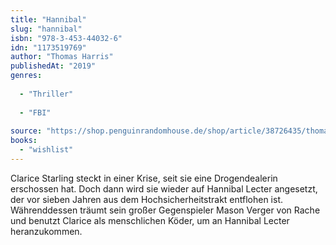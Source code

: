 ```yaml
---
title: "Hannibal"
slug: "hannibal"
isbn: "978-3-453-44032-6"
idn: "1173519769"
author: "Thomas Harris"
publishedAt: "2019"
genres:
  
  - "Thriller"
    
  - "FBI"
    
source: "https://shop.penguinrandomhouse.de/shop/article/38726435/thomas_harris_hannibal.html"
books: 
  - "wishlist"
---
```

Clarice Starling steckt in einer Krise, seit sie eine Drogendealerin 
erschossen hat. Doch dann wird sie wieder auf Hannibal Lecter angesetzt, der 
vor sieben Jahren aus dem Hochsicherheitstrakt entflohen ist. Währenddessen 
träumt sein großer Gegenspieler Mason Verger von Rache und benutzt Clarice als 
menschlichen Köder, um an Hannibal Lecter heranzukommen.